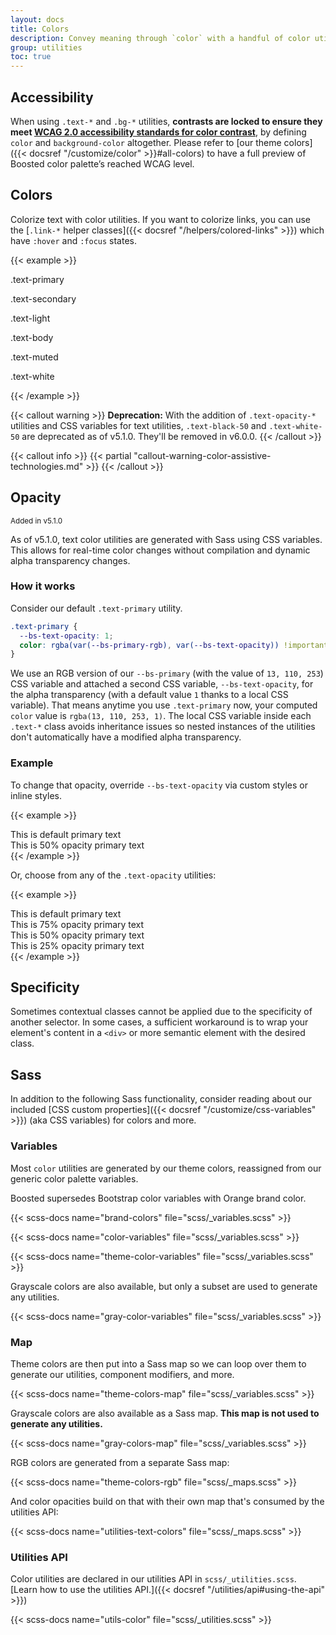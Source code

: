 ```yaml
---
layout: docs
title: Colors
description: Convey meaning through `color` with a handful of color utility classes. Includes support for styling links with hover states, too.
group: utilities
toc: true
---
```


## Accessibility

When using `.text-*` and `.bg-*` utilities, **contrasts are locked to ensure they meet [WCAG 2.0 accessibility standards for color contrast](https://www.w3.org/TR/UNDERSTANDING-WCAG20/visual-audio-contrast-contrast.html)**, by defining `color` and `background-color` altogether. Please refer to [our theme colors]({{< docsref "/customize/color" >}}#all-colors) to have a full preview of Boosted color palette’s reached WCAG level.

## Colors

Colorize text with color utilities. If you want to colorize links, you can use the [`.link-*` helper classes]({{< docsref "/helpers/colored-links" >}}) which have `:hover` and `:focus` states.

<!-- Boosted mod -->
{{< example >}}
<p class="text-primary">.text-primary</p>
<p class="text-secondary">.text-secondary</p>
<p class="text-light">.text-light</p>
<p class="text-body">.text-body</p>
<p class="text-muted">.text-muted</p>
<p class="text-white bg-dark">.text-white</p>
{{< /example >}}
<!-- End mod -->

{{< callout warning >}}
**Deprecation:** With the addition of `.text-opacity-*` utilities and CSS variables for text utilities, `.text-black-50` and `.text-white-50` are deprecated as of v5.1.0. They'll be removed in v6.0.0.
{{< /callout >}}

{{< callout info >}}
{{< partial "callout-warning-color-assistive-technologies.md" >}}
{{< /callout >}}

## Opacity

<small class="d-inline-flex px-2 py-1 fw-semibold text-success bg-success bg-opacity-10 rounded-2">Added in v5.1.0</small>

As of v5.1.0, text color utilities are generated with Sass using CSS variables. This allows for real-time color changes without compilation and dynamic alpha transparency changes.

### How it works

Consider our default `.text-primary` utility.

```css
.text-primary {
  --bs-text-opacity: 1;
  color: rgba(var(--bs-primary-rgb), var(--bs-text-opacity)) !important;
}
```

We use an RGB version of our `--bs-primary` (with the value of `13, 110, 253`) CSS variable and attached a second CSS variable, `--bs-text-opacity`, for the alpha transparency (with a default value `1` thanks to a local CSS variable). That means anytime you use `.text-primary` now, your computed `color` value is `rgba(13, 110, 253, 1)`. The local CSS variable inside each `.text-*` class avoids inheritance issues so nested instances of the utilities don't automatically have a modified alpha transparency.

### Example

To change that opacity, override `--bs-text-opacity` via custom styles or inline styles.

{{< example >}}
<div class="text-primary">This is default primary text</div>
<div class="text-primary" style="--bs-text-opacity: .5;">This is 50% opacity primary text</div>
{{< /example >}}

Or, choose from any of the `.text-opacity` utilities:

{{< example >}}
<div class="text-primary">This is default primary text</div>
<div class="text-primary text-opacity-75">This is 75% opacity primary text</div>
<div class="text-primary text-opacity-50">This is 50% opacity primary text</div>
<div class="text-primary text-opacity-25">This is 25% opacity primary text</div>
{{< /example >}}

## Specificity

Sometimes contextual classes cannot be applied due to the specificity of another selector. In some cases, a sufficient workaround is to wrap your element's content in a `<div>` or more semantic element with the desired class.

## Sass

In addition to the following Sass functionality, consider reading about our included [CSS custom properties]({{< docsref "/customize/css-variables" >}}) (aka CSS variables) for colors and more.

### Variables

Most `color` utilities are generated by our theme colors, reassigned from our generic color palette variables.

<!-- Boosted mod -->
Boosted supersedes Bootstrap color variables with Orange brand color.

{{< scss-docs name="brand-colors" file="scss/_variables.scss" >}}

{{< scss-docs name="color-variables" file="scss/_variables.scss" >}}

{{< scss-docs name="theme-color-variables" file="scss/_variables.scss" >}}

Grayscale colors are also available, but only a subset are used to generate any utilities.

{{< scss-docs name="gray-color-variables" file="scss/_variables.scss" >}}

### Map

Theme colors are then put into a Sass map so we can loop over them to generate our utilities, component modifiers, and more.

{{< scss-docs name="theme-colors-map" file="scss/_variables.scss" >}}

Grayscale colors are also available as a Sass map. **This map is not used to generate any utilities.**

{{< scss-docs name="gray-colors-map" file="scss/_variables.scss" >}}

RGB colors are generated from a separate Sass map:

{{< scss-docs name="theme-colors-rgb" file="scss/_maps.scss" >}}

And color opacities build on that with their own map that's consumed by the utilities API:

{{< scss-docs name="utilities-text-colors" file="scss/_maps.scss" >}}

### Utilities API

Color utilities are declared in our utilities API in `scss/_utilities.scss`. [Learn how to use the utilities API.]({{< docsref "/utilities/api#using-the-api" >}})

{{< scss-docs name="utils-color" file="scss/_utilities.scss" >}}
